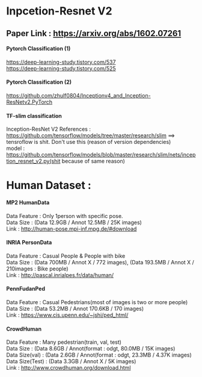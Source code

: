 # Inpcetion-Resnet V2
## Paper Link : https://arxiv.org/abs/1602.07261

#### Pytorch Classification (1)   
https://deep-learning-study.tistory.com/537   
https://deep-learning-study.tistory.com/525   
   
#### Pytorch Classification (2)   
https://github.com/zhulf0804/Inceptionv4_and_Inception-ResNetv2.PyTorch   

#### TF-slim classification
Inception-ResNet V2 References :    
https://github.com/tensorflow/models/tree/master/research/slim ==> tensroflow is shit. Don't use this (reason of version dependencies)   
model : https://github.com/tensorflow/models/blob/master/research/slim/nets/inception_resnet_v2.py(shit because of same reason)   


# Human Dataset :

#### MP2 HumanData
Data Feature : Only 1person with specific pose.   
Data Size : (Data 12.9GB / Annot 12.5MB / 25K images)   
Link : http://human-pose.mpi-inf.mpg.de/#download   

#### INRIA PersonData 
Data Feature : Casual People & People with bike   
Data Size : (Data 700MB / Annot X / 772 images), (Data 193.5MB / Annot X / 210images : Bike people)   
Link : http://pascal.inrialpes.fr/data/human/   

#### PennFudanPed
Data Feature : Casual Pedestrians(most of images is two or more people)   
Data Size : (Data 53.2MB / Annot 170.6KB / 170 images)   
Link : https://www.cis.upenn.edu/~jshi/ped_html/    

#### CrowdHuman
Data Feature : Many pedestrian(train, val, test)   
Data Size : (Data 8.6GB / Annot(format : odgt, 80.0MB / 15K images)  
Data Size(val) : (Data 2.6GB / Annot(format : odgt, 23.3MB / 4.37K images)  
Data Size(Test) : (Data 3.3GB / Annot X / 5K images)  
Link : http://www.crowdhuman.org/download.html    
